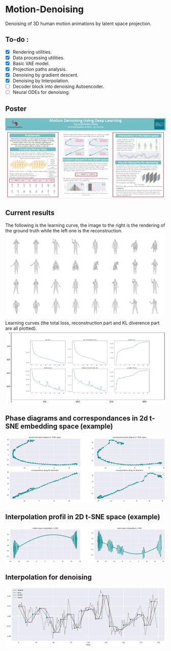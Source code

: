 # Motion-Denoising
Denoising of 3D human motion animations by latent space projection.

## To-do :
- [X] Rendering utilities.
- [X] Data processing utilities.
- [X] Basic VAE model.
- [X] Projection paths analysis.
- [X] Denoising by gradient descent.
- [X] Denoising by Interpolation.
- [ ] Decoder block into denoising Autoencoder.
- [ ] Neural ODEs for denoising.

## Poster
![Poster](poster.jpg)

## Current results
The following is the learning curve, the image to the right is the rendering of the ground truth while the left one is the reconstruction.
!['left = ground truth, right = reconstruction'](renderings/preds.png)

Learning curves (the total loss, reconstruction part and KL diverence part are all plotted).
![learning curves](learning.png)

## Phase diagrams and correspondances in 2d t-SNE embedding space (example)
![](renderings/tsne.png)

## Interpolation profil in 2D t-SNE space (example)
![](renderings/tsne_interpolation.png)

## Interpolation for denoising
![](renderings/interpolation.png)

